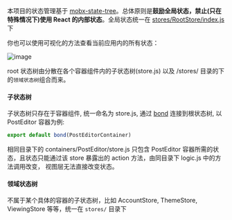 本项目的状态管理基于 [mobx-state-tree](https://github.com/mobxjs/mobx-state-tree)。总体原则是**鼓励全局状态，禁止(只在特殊情况下)使用 React 的内部状态**。全局状态统一在 [stores/RootStore/index.js](https://github.com/coderplanets/coderplanets_web/blob/dev/stores/RootStore/index.js) 下

你也可以使用可视化的方法查看当前应用内的所有状态：

![image](https://user-images.githubusercontent.com/6184465/51725852-63eee400-209f-11e9-96c2-db13a7c8aeaa.png)

root 状态树由分散在各个容器组件内的子状态树(store.js) 以及 /stores/ 目录的下的`领域状态树`组合而来。

#### 子状态树

子状态树只存在于容器组件, 统一命名为 store.js, 通过 [bond](https://github.com/coderplanets/coderplanets_web/blob/dev/utils/mobx_helper.js#L37) 连接到根状态树, 以 PostEditor 容器为例:

```js
export default bond(PostEditorContainer)
```

相同目录下的 containers/PostEditor/store.js 只包含 PostEditor 容器所需的状态，且状态只能通过该 store 暴露出的 action 方法，由同目录下 logic.js 中的方法调用改变， 视图层无法直接改变状态。

#### 领域状态树

不属于某个具体的容器的子状态树，比如 AccountStore, ThemeStore, ViewingStore 等等，统一在 `stores/` 目录下
